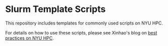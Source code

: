 # Slurm Template Scripts
This repository includes templates for commonly used scripts on NYU HPC.

For details on how to use these scripts, please see Xinhao's blog on [best practices on NYU HPC](https://gaaaavin.github.io/The-Best-Practices/hpc/).